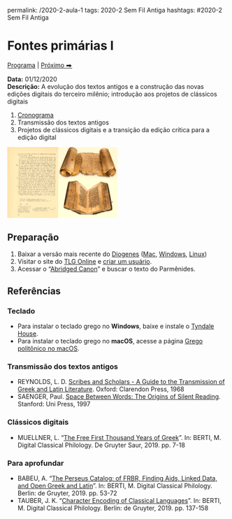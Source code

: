 permalink: /2020-2-aula-1
tags: 2020-2 Sem Fil Antiga
hashtags: #2020-2 Sem Fil Antiga

# Fontes primárias I

[Programa](/2020-2-sem) | [Próximo ⮕](2020-2-aula-2)  

**Data:** 01/12/2020  
**Descrição:** A evolução dos textos antigos e a construção das novas edições digitais do terceiro milênio; introdução aos projetos de clássicos digitais  

1. [Cronograma](/2020-2-sem)
2. Transmissão dos textos antigos
3. Projetos de clássicos digitais e a transição da edição crítica para a edição digital

<img src="./img/2020-12-02_11-30-28.png" width="50%" height="50%" style="border-width:0">

## Preparação

1. Baixar a versão mais recente do [Diogenes](https://d.iogen.es/d/) ([Mac](https://github.com/pjheslin/diogenes/releases/download/4.5/diogenes-mac-4.5.zip), [Windows](https://github.com/pjheslin/diogenes/releases/download/4.5/diogenes-setup-win32-4.5.exe), [Linux](https://github.com/pjheslin/diogenes/releases/download/4.5/diogenes-4.5.pkg.tar.xz))
2. Visitar o site do [TLG Online](http://stephanus.tlg.uci.edu) e [criar um usuário](https://stephanus.tlg.uci.edu/Iris/reg.jsp).
3. Acessar o “[Abridged Canon](http://stephanus.tlg.uci.edu/Iris/demo/csearch.jsp)” e buscar o texto do Parmênides.


## Referências

### Teclado

- Para instalar o teclado grego no **Windows**, baixe e instale o [Tyndale House](https://academic.tyndalehouse.com/windows-installation).
- Para instalar o teclado grego no **macOS**, acesse a página [Grego politônico no macOS](teclado-grc-macos).


### Transmissão dos textos antigos

- REYNOLDS, L. D. [Scribes and Scholars - A Guide to the Transmission of Greek and Latin Literature](https://books.google.com.br/books?id=DXwRAgAAQBAJ&printsec=frontcover&dq=Scribes+and+Scholars&hl=en&sa=X&ved=2ahUKEwju7pjGpa7tAhWtJLkGHas3AtEQ6AEwAHoECAQQAg#v=onepage&q=Scribes%20and%20Scholars&f=false). Oxford: Clarendon Press, 1968   
- SAENGER, Paul. [Space Between Words: The Origins of Silent Reading](https://books.google.com.br/books?id=w3vZaFoaa3EC&printsec=frontcover&hl=pt-BR&source=gbs_ge_summary_r&cad=0#v=onepage&q&f=false). Stanford: Uni Press, 1997   


### Clássicos digitais

- MUELLNER, L. “[The Free First Thousand Years of Greek](https://www.degruyter.com/view/book/9783110599572/10.1515/9783110599572-002.xml)”. In: BERTI, M. Digital Classical Philology. De Gruyter Saur, 2019. pp. 7-18

### Para aprofundar

- BABEU, A. “[The Perseus Catalog: of FRBR, Finding Aids, Linked Data, and Open Greek and Latin](https://www.degruyter.com/view/book/9783110599572/10.1515/9783110599572-005.xml)”. In: BERTI, M. Digital Classical Philology. Berlin: de Gruyter, 2019. pp. 53-72
- TAUBER, J. K. “[Character Encoding of Classical Languages](https://www.degruyter.com/view/book/9783110599572/10.1515/9783110599572-009.xml)”. In: BERTI, M. Digital Classical Philology. Berlin: de Gruyter, 2019. pp. 137-158
